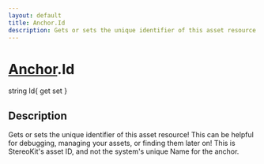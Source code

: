 ```yaml
---
layout: default
title: Anchor.Id
description: Gets or sets the unique identifier of this asset resource! This can be helpful for debugging, managing your assets, or finding them later on! This is StereoKit's asset ID, and not the system's unique Name for the anchor.
---
```

# [Anchor]({{site.url}}/Pages/StereoKit/Anchor.html).Id

<div class='signature' markdown='1'>
string Id{ get set }
</div>

## Description
Gets or sets the unique identifier of this asset resource!
This can be helpful for debugging, managing your assets, or finding
them later on! This is StereoKit's asset ID, and not the system's
unique Name for the anchor.

